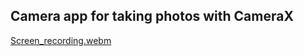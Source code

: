 ## Camera app for taking photos with CameraX

[Screen_recording.webm](..%2F..%2F..%2F..%2F..%2F..%2F..%2F..%2FScreen_recording.webm)